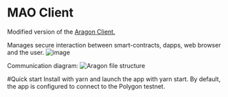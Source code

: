 # MAO Client

Modified version of the [Aragon Client.](https://github.com/aragon/client)

Manages secure interaction between smart-contracts, dapps, web browser and the user.
![image](https://user-images.githubusercontent.com/111743010/229506542-8b61d73c-9b27-4bb0-84b8-f364db7144cc.png)

Communication diagram:
![Aragon file structure](https://user-images.githubusercontent.com/111743010/229505656-cc2eef8b-8ce4-4dad-90e7-588bc14f658e.png)

#Quick start
Install with yarn and launch the app with yarn start. By default, the app is configured to connect to the Polygon testnet.
